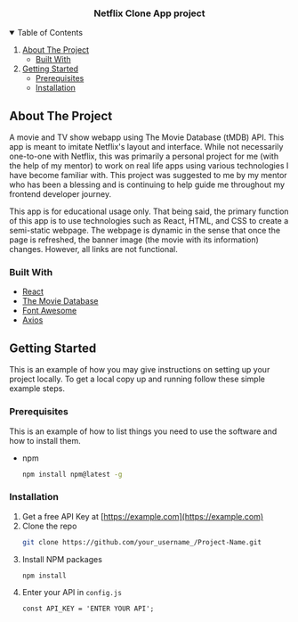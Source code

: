   <h3 align="center">Netflix Clone App project</h3>




<!-- TABLE OF CONTENTS -->
<details open="open">
  <summary>Table of Contents</summary>
  <ol>
    <li>
      <a href="#about-the-project">About The Project</a>
      <ul>
        <li><a href="#built-with">Built With</a></li>
      </ul>
    </li>
    <li>
      <a href="#getting-started">Getting Started</a>
      <ul>
        <li><a href="#prerequisites">Prerequisites</a></li>
        <li><a href="#installation">Installation</a></li>
      </ul>
  </ol>
</details>



<!-- ABOUT THE PROJECT -->
## About The Project

A movie and TV show webapp using The Movie Database (tMDB) API. This app is meant to imitate Netflix's layout and interface. While not necessarily one-to-one with Netflix, this was primarily a personal project for me (with the help of my mentor) to work on real life apps using various technologies I have become familiar with. 
This project was suggested to me by my mentor who has been a blessing and is continuing to help guide me throughout my frontend developer journey. 

This app is for educational usage only. That being said, the primary function of this app is to use technologies such as React, HTML, and CSS to create a semi-static webpage. The webpage is dynamic in the sense that once the page is refreshed, the banner image (the movie with its information) changes. However, all links are not functional. 


### Built With

* [React](https://reactjs.org/)
* [The Movie Database](https://www.themoviedb.org/)
* [Font Awesome](https://www.themoviedb.org/)
* [Axios](https://www.npmjs.com/package/axios)




<!-- GETTING STARTED -->
## Getting Started

This is an example of how you may give instructions on setting up your project locally.
To get a local copy up and running follow these simple example steps.

### Prerequisites

This is an example of how to list things you need to use the software and how to install them.
* npm
  ```sh
  npm install npm@latest -g
  ```

### Installation

1. Get a free API Key at [https://example.com](https://example.com)
2. Clone the repo
   ```sh
   git clone https://github.com/your_username_/Project-Name.git
   ```
3. Install NPM packages
   ```sh
   npm install
   ```
4. Enter your API in `config.js`
   ```JS
   const API_KEY = 'ENTER YOUR API';
   ```




